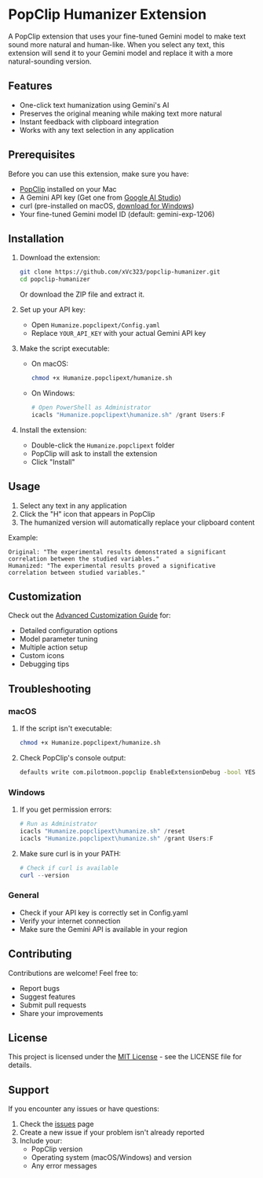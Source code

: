# PopClip Humanizer Extension

A PopClip extension that uses your fine-tuned Gemini model to make text sound more natural and human-like. When you select any text, this extension will send it to your Gemini model and replace it with a more natural-sounding version.

## Features

- One-click text humanization using Gemini's AI
- Preserves the original meaning while making text more natural
- Instant feedback with clipboard integration
- Works with any text selection in any application

## Prerequisites

Before you can use this extension, make sure you have:

- [PopClip](https://pilotmoon.com/popclip/) installed on your Mac
- A Gemini API key (Get one from [Google AI Studio](https://makersuite.google.com/app/apikey))
- curl (pre-installed on macOS, [download for Windows](https://curl.se/windows/))
- Your fine-tuned Gemini model ID (default: gemini-exp-1206)

## Installation

1. Download the extension:
   ```bash
   git clone https://github.com/xVc323/popclip-humanizer.git
   cd popclip-humanizer
   ```
   Or download the ZIP file and extract it.

2. Set up your API key:
   - Open `Humanize.popclipext/Config.yaml`
   - Replace `YOUR_API_KEY` with your actual Gemini API key

3. Make the script executable:
   - On macOS:
     ```bash
     chmod +x Humanize.popclipext/humanize.sh
     ```
   - On Windows:
     ```powershell
     # Open PowerShell as Administrator
     icacls "Humanize.popclipext\humanize.sh" /grant Users:F
     ```

4. Install the extension:
   - Double-click the `Humanize.popclipext` folder
   - PopClip will ask to install the extension
   - Click "Install"

## Usage

1. Select any text in any application
2. Click the "H" icon that appears in PopClip
3. The humanized version will automatically replace your clipboard content

Example:
```
Original: "The experimental results demonstrated a significant correlation between the studied variables."
Humanized: "The experimental results proved a significative correlation between studied variables."
```

## Customization

Check out the [Advanced Customization Guide](ADVANCED.md) for:
- Detailed configuration options
- Model parameter tuning
- Multiple action setup
- Custom icons
- Debugging tips

## Troubleshooting

### macOS
1. If the script isn't executable:
   ```bash
   chmod +x Humanize.popclipext/humanize.sh
   ```
2. Check PopClip's console output:
   ```bash
   defaults write com.pilotmoon.popclip EnableExtensionDebug -bool YES
   ```

### Windows
1. If you get permission errors:
   ```powershell
   # Run as Administrator
   icacls "Humanize.popclipext\humanize.sh" /reset
   icacls "Humanize.popclipext\humanize.sh" /grant Users:F
   ```
2. Make sure curl is in your PATH:
   ```powershell
   # Check if curl is available
   curl --version
   ```

### General
- Check if your API key is correctly set in Config.yaml
- Verify your internet connection
- Make sure the Gemini API is available in your region

## Contributing

Contributions are welcome! Feel free to:

- Report bugs
- Suggest features
- Submit pull requests
- Share your improvements

## License

This project is licensed under the [MIT License](LICENSE) - see the LICENSE file for details.

## Support

If you encounter any issues or have questions:

1. Check the [issues](https://github.com/xVc323/popclip-humanizer/issues) page
2. Create a new issue if your problem isn't already reported
3. Include your:
   - PopClip version
   - Operating system (macOS/Windows) and version
   - Any error messages